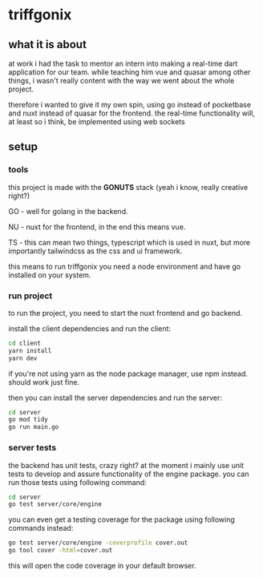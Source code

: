 # triffgonix

## what it is about

at work i had the task to mentor an intern into making a real-time dart application for our team.
while teaching him vue and quasar among other things, i wasn't really content with the way we went about the whole project.

therefore i wanted to give it my own spin, using go instead of pocketbase and nuxt instead of quasar for the frontend.
the real-time functionality will, at least so i think, be implemented using web sockets

## setup

### tools

this project is made with the **GONUTS** stack (yeah i know, really creative right?)

GO - well for golang in the backend.

NU - nuxt for the frontend, in the end this means vue.

TS - this can mean two things, typescript which is used in nuxt, but more importantly tailwindcss as the css and ui framework.

this means to run triffgonix you need a node environment and have go installed on your system.

### run project

to run the project, you need to start the nuxt frontend and go backend.

install the client dependencies and run the client:

```bash
cd client
yarn install
yarn dev
```

if you're not using yarn as the node package manager, use npm instead. should work just fine.

then you can install the server dependencies and run the server:

```bash
cd server
go mod tidy
go run main.go
```

### server tests

the backend has unit tests, crazy right? at the moment i mainly use unit tests to develop and assure functionality of the engine package. you can run those tests using following command:

```bash
cd server
go test server/core/engine
```

you can even get a testing coverage for the package using following commands instead:

```bash
go test server/core/engine -coverprofile cover.out
go tool cover -html=cover.out
```

this will open the code coverage in your default browser.
